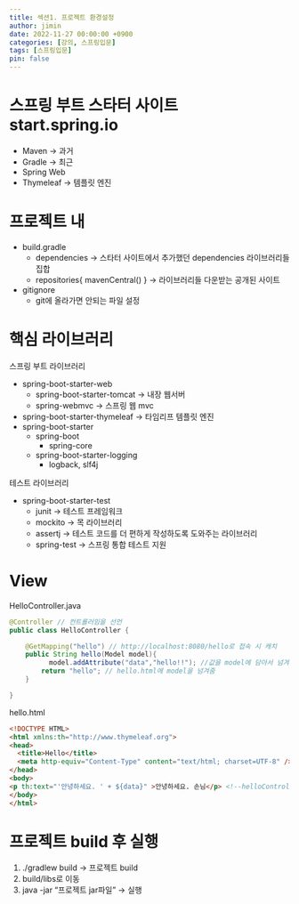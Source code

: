 ```yaml
---
title: 섹션1. 프로젝트 환경설정
author: jimin
date: 2022-11-27 00:00:00 +0900
categories: [강의, 스프링입문]
tags: [스프링입문]
pin: false
---
```


# 스프링 부트 스타터 사이트 start.spring.io

- Maven → 과거
- Gradle → 최근
- Spring Web
- Thymeleaf → 템플릿 엔진

# 프로젝트 내

- build.gradle
    - dependencies → 스타터 사이트에서 추가했던 dependencies 라이브러리들 집합
    - repositories{ mavenCentral() } → 라이브러리들 다운받는 공개된 사이트
- gitignore
    - git에 올라가면 안되는 파일 설정

# 핵심 라이브러리

스프링 부트 라이브러리

- spring-boot-starter-web
    - spring-boot-starter-tomcat → 내장 웹서버
    - spring-webmvc → 스프링 웹 mvc
- spring-boot-starter-thymeleaf → 타임리프 템플릿 엔진
- spring-boot-starter
    - spring-boot
        - spring-core
    - spring-boot-starter-logging
        - logback, slf4j

테스트 라이브러리

- spring-boot-starter-test
    - junit → 테스트 프레임워크
    - mockito → 목 라이브러리
    - assertj → 테스트 코드를 더 편하게 작성하도록 도와주는 라이브러리
    - spring-test → 스프링 통합 테스트 지원
    

# View

HelloController.java

```java
@Controller // 컨트롤러임을 선언
public class HelloController {

    @GetMapping("hello") // http://localhost:8080/hello로 접속 시 캐치
    public String hello(Model model){
	      model.addAttribute("data","hello!!"); //값을 model에 담아서 넘겨준다. 값의 key는 "data", value는 "hello!!"다.
        return "hello"; // hello.html에 model을 넘겨줌
    }

}
```

hello.html

```html
<!DOCTYPE HTML>
<html xmlns:th="http://www.thymeleaf.org">
<head>
  <title>Hello</title>
  <meta http-equiv="Content-Type" content="text/html; charset=UTF-8" />
</head>
<body>
<p th:text="'안녕하세요. ' + ${data}" >안녕하세요. 손님</p> <!--helloController에서 보낸 model의 data -->
</body>
</html>

```

# 프로젝트 build 후 실행

1. ./gradlew build → 프로젝트 build
2. build/libs로 이동
3. java -jar “프로젝트 jar파일” → 실행